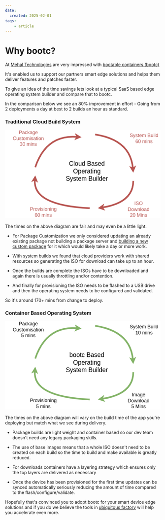 ```yaml
---
date:
  created: 2025-02-01
tags:
    - article
---
```

# Why bootc? 

At [Mehal Technologies](https://mehal.tech) are very impressed with [bootable containers (bootc)](https://docs.fedoraproject.org/en-US/bootc/getting-started/)

It's enabled us to support our partners smart edge solutions and helps them deliver features and patches faster. 

To give an idea of the time savings lets look at a typical SaaS based edge operating system builder and compare that to bootc.

In the comparison below we see an 80% improvement in effort - Going from 2 deployments a day at best to 2 builds an hour as standard. 


### Traditional Cloud Build System
![Traditional Cloud Build Systems](../assets/brog-deployment-trad.png)

The times on the above diagram are fair and may even be a little light.

* For Package Customization we only considered updating an already existing package not building a package server and [building a new custom package](https://developers.redhat.com/blog/2019/03/18/rpm-packaging-guide-creating-rpm#) for it which would likely take a day or more work.

* With system builds we found that cloud providers work with shared resources so generating the ISO for download can take up to an hour.

* Once the builds are complete the ISOs have to be downloaded and again there is usually throttling and/or contention. 

* And finally for provisioning the ISO needs to be flashed to a USB drive and then the operating system needs to be configured and validated.

So it's around 170+ mins from change to deploy.

### Container Based Operating System
![Modern Cloud Build Systems](../assets/brog-deployment-modern.png)

The times on the above diagram will vary on the build time of the app you're deploying but match what we see during delivery.

* Package builds are light weight and container based so our dev team doesn't need any legacy packaging skills.

* The use of base images means that a whole ISO doesn't need to be created on each build so the time to build and make available is greatly reduced.

* For downloads containers have a layering strategy which ensures only the top layers are delivered as necessary 

* Once the device has been provisioned for the first time updates can be synced automatically seriously reducing the amount of time compared to the flash/configure/validate.

Hopefully that's convinced you to adopt bootc for your smart device edge solutions and if you do we believe the tools in [ubiquitous factory](https://github.com/ubiquitous-factory) will help you accelerate even more. 